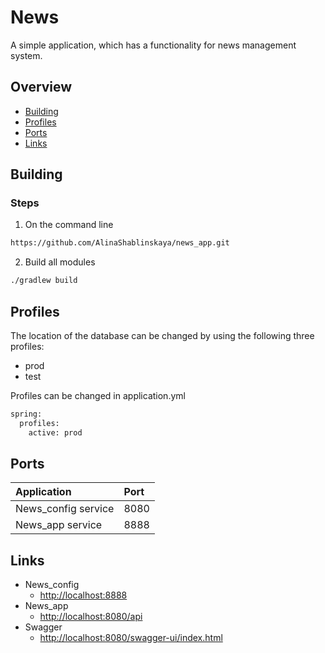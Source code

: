 # News
A simple application, which has a functionality for news management system.

## Overview
- [Building](#building)
- [Profiles](#profiles)
- [Ports](#ports)
- [Links](#links)

## Building
### Steps
1. On the command line
```sh
https://github.com/AlinaShablinskaya/news_app.git
```
2. Build all modules 
```sh
./gradlew build
```
## Profiles
The location of the database can be changed by using the following three profiles:
- prod
- test

Profiles can be changed in application.yml
```sh
spring:
  profiles:
    active: prod
```

## Ports
Application | Port
:-----------|:----
News_config service | 8080 
News_app service    | 8888 

## Links
- News_config
    + [http://localhost:8888](http://localhost:8888)
- News_app
    + [http://localhost:8080/api](http://localhost:8080/api)
- Swagger
    + [http://localhost:8080/swagger-ui/index.html](http://localhost:8080/swagger-ui/index.html)